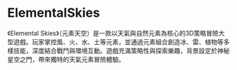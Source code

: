 # ElementalSkies
《Elemental Skies》（元素天空）是一款以天氣與自然元素為核心的3D策略冒險大型遊戲。玩家掌控風、火、水、土等元素，並通過元素組合創造冰、雷、植物等多樣技能，深度結合戰鬥與環境互動。遊戲充滿策略性與探索樂趣，背景設定於神秘星空之門，帶來獨特的天氣元素冒險體驗。
